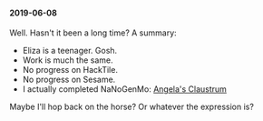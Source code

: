 #### 2019-06-08

Well. Hasn't it been a long time? A summary:

- Eliza is a teenager. Gosh.
- Work is much the same.
- No progress on HackTile.
- No progress on Sesame.
- I actually completed NaNoGenMo: [Angela's Claustrum](https://github.com/kranzky/insoluble/blob/master/claustrum.md)

Maybe I'll hop back on the horse? Or whatever the expression is?
